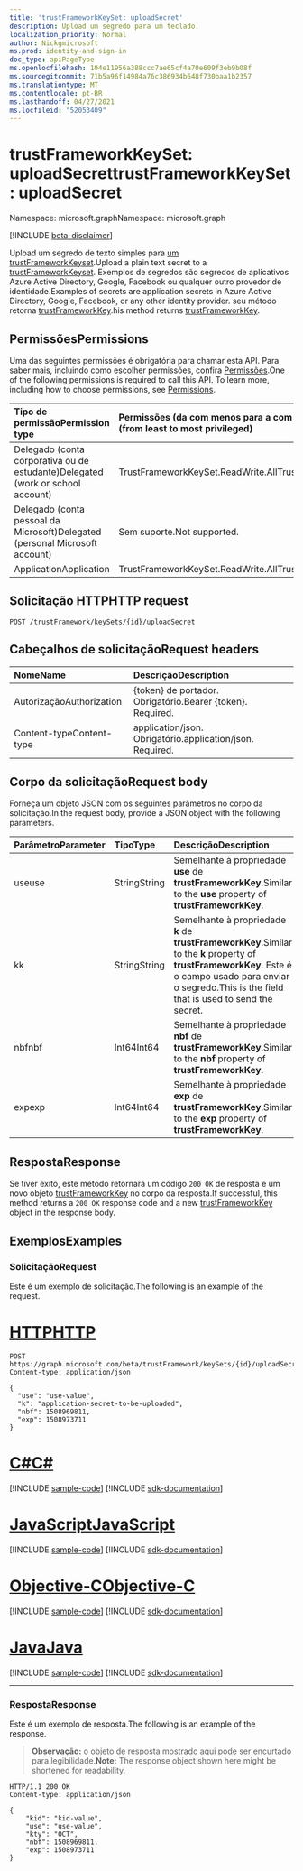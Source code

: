 ```yaml
---
title: 'trustFrameworkKeySet: uploadSecret'
description: Upload um segredo para um teclado.
localization_priority: Normal
author: Nickgmicrosoft
ms.prod: identity-and-sign-in
doc_type: apiPageType
ms.openlocfilehash: 104e11956a388ccc7ae65cf4a70e609f3eb9b08f
ms.sourcegitcommit: 71b5a96f14984a76c386934b648f730baa1b2357
ms.translationtype: MT
ms.contentlocale: pt-BR
ms.lasthandoff: 04/27/2021
ms.locfileid: "52053409"
---
```

# <a name="trustframeworkkeyset-uploadsecret"></a><span data-ttu-id="5dcd3-103">trustFrameworkKeySet: uploadSecret</span><span class="sxs-lookup"><span data-stu-id="5dcd3-103">trustFrameworkKeySet: uploadSecret</span></span>

<span data-ttu-id="5dcd3-104">Namespace: microsoft.graph</span><span class="sxs-lookup"><span data-stu-id="5dcd3-104">Namespace: microsoft.graph</span></span>

[!INCLUDE [beta-disclaimer](../../includes/beta-disclaimer.md)]

<span data-ttu-id="5dcd3-105">Upload um segredo de texto simples para [um trustFrameworkKeyset](../resources/trustframeworkkeyset.md).</span><span class="sxs-lookup"><span data-stu-id="5dcd3-105">Upload a plain text secret to a [trustFrameworkKeyset](../resources/trustframeworkkeyset.md).</span></span> <span data-ttu-id="5dcd3-106">Exemplos de segredos são segredos de aplicativos Azure Active Directory, Google, Facebook ou qualquer outro provedor de identidade.</span><span class="sxs-lookup"><span data-stu-id="5dcd3-106">Examples of secrets are application secrets in Azure Active Directory, Google, Facebook, or any other identity provider.</span></span> <span data-ttu-id="5dcd3-107">seu método retorna [trustFrameworkKey](../resources/trustframeworkkey.md).</span><span class="sxs-lookup"><span data-stu-id="5dcd3-107">his method returns [trustFrameworkKey](../resources/trustframeworkkey.md).</span></span>

## <a name="permissions"></a><span data-ttu-id="5dcd3-108">Permissões</span><span class="sxs-lookup"><span data-stu-id="5dcd3-108">Permissions</span></span>

<span data-ttu-id="5dcd3-p102">Uma das seguintes permissões é obrigatória para chamar esta API. Para saber mais, incluindo como escolher permissões, confira [Permissões](/graph/permissions-reference).</span><span class="sxs-lookup"><span data-stu-id="5dcd3-p102">One of the following permissions is required to call this API. To learn more, including how to choose permissions, see [Permissions](/graph/permissions-reference).</span></span>

| <span data-ttu-id="5dcd3-111">Tipo de permissão</span><span class="sxs-lookup"><span data-stu-id="5dcd3-111">Permission type</span></span>                        | <span data-ttu-id="5dcd3-112">Permissões (da com menos para a com mais privilégios)</span><span class="sxs-lookup"><span data-stu-id="5dcd3-112">Permissions (from least to most privileged)</span></span> |
|:---------------------------------------|:--------------------------------------------|
| <span data-ttu-id="5dcd3-113">Delegado (conta corporativa ou de estudante)</span><span class="sxs-lookup"><span data-stu-id="5dcd3-113">Delegated (work or school account)</span></span>     | <span data-ttu-id="5dcd3-114">TrustFrameworkKeySet.ReadWrite.All</span><span class="sxs-lookup"><span data-stu-id="5dcd3-114">TrustFrameworkKeySet.ReadWrite.All</span></span> |
| <span data-ttu-id="5dcd3-115">Delegado (conta pessoal da Microsoft)</span><span class="sxs-lookup"><span data-stu-id="5dcd3-115">Delegated (personal Microsoft account)</span></span> | <span data-ttu-id="5dcd3-116">Sem suporte.</span><span class="sxs-lookup"><span data-stu-id="5dcd3-116">Not supported.</span></span> |
| <span data-ttu-id="5dcd3-117">Application</span><span class="sxs-lookup"><span data-stu-id="5dcd3-117">Application</span></span>                            | <span data-ttu-id="5dcd3-118">TrustFrameworkKeySet.ReadWrite.All</span><span class="sxs-lookup"><span data-stu-id="5dcd3-118">TrustFrameworkKeySet.ReadWrite.All</span></span> |

## <a name="http-request"></a><span data-ttu-id="5dcd3-119">Solicitação HTTP</span><span class="sxs-lookup"><span data-stu-id="5dcd3-119">HTTP request</span></span>

<!-- { "blockType": "ignored" } -->

```http
POST /trustFramework/keySets/{id}/uploadSecret
```

## <a name="request-headers"></a><span data-ttu-id="5dcd3-120">Cabeçalhos de solicitação</span><span class="sxs-lookup"><span data-stu-id="5dcd3-120">Request headers</span></span>

| <span data-ttu-id="5dcd3-121">Nome</span><span class="sxs-lookup"><span data-stu-id="5dcd3-121">Name</span></span>          | <span data-ttu-id="5dcd3-122">Descrição</span><span class="sxs-lookup"><span data-stu-id="5dcd3-122">Description</span></span>   |
|:--------------|:--------------|
| <span data-ttu-id="5dcd3-123">Autorização</span><span class="sxs-lookup"><span data-stu-id="5dcd3-123">Authorization</span></span> | <span data-ttu-id="5dcd3-p103">{token} de portador. Obrigatório.</span><span class="sxs-lookup"><span data-stu-id="5dcd3-p103">Bearer {token}. Required.</span></span> |
| <span data-ttu-id="5dcd3-126">Content-type</span><span class="sxs-lookup"><span data-stu-id="5dcd3-126">Content-type</span></span>  | <span data-ttu-id="5dcd3-p104">application/json. Obrigatório.</span><span class="sxs-lookup"><span data-stu-id="5dcd3-p104">application/json. Required.</span></span> |

## <a name="request-body"></a><span data-ttu-id="5dcd3-129">Corpo da solicitação</span><span class="sxs-lookup"><span data-stu-id="5dcd3-129">Request body</span></span>

<span data-ttu-id="5dcd3-130">Forneça um objeto JSON com os seguintes parâmetros no corpo da solicitação.</span><span class="sxs-lookup"><span data-stu-id="5dcd3-130">In the request body, provide a JSON object with the following parameters.</span></span>

| <span data-ttu-id="5dcd3-131">Parâmetro</span><span class="sxs-lookup"><span data-stu-id="5dcd3-131">Parameter</span></span>    | <span data-ttu-id="5dcd3-132">Tipo</span><span class="sxs-lookup"><span data-stu-id="5dcd3-132">Type</span></span>        | <span data-ttu-id="5dcd3-133">Descrição</span><span class="sxs-lookup"><span data-stu-id="5dcd3-133">Description</span></span> |
|:-------------|:------------|:------------|
|<span data-ttu-id="5dcd3-134">use</span><span class="sxs-lookup"><span data-stu-id="5dcd3-134">use</span></span>|<span data-ttu-id="5dcd3-135">String</span><span class="sxs-lookup"><span data-stu-id="5dcd3-135">String</span></span>|<span data-ttu-id="5dcd3-136">Semelhante à propriedade **use** de **trustFrameworkKey**.</span><span class="sxs-lookup"><span data-stu-id="5dcd3-136">Similar to the **use** property of **trustFrameworkKey**.</span></span>|
|<span data-ttu-id="5dcd3-137">k</span><span class="sxs-lookup"><span data-stu-id="5dcd3-137">k</span></span>|<span data-ttu-id="5dcd3-138">String</span><span class="sxs-lookup"><span data-stu-id="5dcd3-138">String</span></span>|<span data-ttu-id="5dcd3-139">Semelhante à propriedade **k** de **trustFrameworkKey**.</span><span class="sxs-lookup"><span data-stu-id="5dcd3-139">Similar to the **k** property of **trustFrameworkKey**.</span></span> <span data-ttu-id="5dcd3-140">Este é o campo usado para enviar o segredo.</span><span class="sxs-lookup"><span data-stu-id="5dcd3-140">This is the field that is used to send the secret.</span></span>|
|<span data-ttu-id="5dcd3-141">nbf</span><span class="sxs-lookup"><span data-stu-id="5dcd3-141">nbf</span></span>|<span data-ttu-id="5dcd3-142">Int64</span><span class="sxs-lookup"><span data-stu-id="5dcd3-142">Int64</span></span>|<span data-ttu-id="5dcd3-143">Semelhante à propriedade **nbf** de **trustFrameworkKey**.</span><span class="sxs-lookup"><span data-stu-id="5dcd3-143">Similar to the **nbf** property of **trustFrameworkKey**.</span></span>|
|<span data-ttu-id="5dcd3-144">exp</span><span class="sxs-lookup"><span data-stu-id="5dcd3-144">exp</span></span>|<span data-ttu-id="5dcd3-145">Int64</span><span class="sxs-lookup"><span data-stu-id="5dcd3-145">Int64</span></span>|<span data-ttu-id="5dcd3-146">Semelhante à propriedade **exp** de **trustFrameworkKey**.</span><span class="sxs-lookup"><span data-stu-id="5dcd3-146">Similar to the **exp** property of **trustFrameworkKey**.</span></span>|

## <a name="response"></a><span data-ttu-id="5dcd3-147">Resposta</span><span class="sxs-lookup"><span data-stu-id="5dcd3-147">Response</span></span>

<span data-ttu-id="5dcd3-148">Se tiver êxito, este método retornará um código `200 OK` de resposta e um novo objeto [trustFrameworkKey](../resources/trustframeworkkey.md) no corpo da resposta.</span><span class="sxs-lookup"><span data-stu-id="5dcd3-148">If successful, this method returns a `200 OK` response code and a new [trustFrameworkKey](../resources/trustframeworkkey.md) object in the response body.</span></span>

## <a name="examples"></a><span data-ttu-id="5dcd3-149">Exemplos</span><span class="sxs-lookup"><span data-stu-id="5dcd3-149">Examples</span></span>

### <a name="request"></a><span data-ttu-id="5dcd3-150">Solicitação</span><span class="sxs-lookup"><span data-stu-id="5dcd3-150">Request</span></span>

<span data-ttu-id="5dcd3-151">Este é um exemplo de solicitação.</span><span class="sxs-lookup"><span data-stu-id="5dcd3-151">The following is an example of the request.</span></span>

# <a name="http"></a>[<span data-ttu-id="5dcd3-152">HTTP</span><span class="sxs-lookup"><span data-stu-id="5dcd3-152">HTTP</span></span>](#tab/http)
<!-- {
  "blockType": "request",
  "name": "trustframeworkkeyset_uploadsecret"
}-->

```http
POST https://graph.microsoft.com/beta/trustFramework/keySets/{id}/uploadSecret
Content-type: application/json

{
  "use": "use-value",
  "k": "application-secret-to-be-uploaded",
  "nbf": 1508969811,
  "exp": 1508973711
}
```
# <a name="c"></a>[<span data-ttu-id="5dcd3-153">C#</span><span class="sxs-lookup"><span data-stu-id="5dcd3-153">C#</span></span>](#tab/csharp)
[!INCLUDE [sample-code](../includes/snippets/csharp/trustframeworkkeyset-uploadsecret-csharp-snippets.md)]
[!INCLUDE [sdk-documentation](../includes/snippets/snippets-sdk-documentation-link.md)]

# <a name="javascript"></a>[<span data-ttu-id="5dcd3-154">JavaScript</span><span class="sxs-lookup"><span data-stu-id="5dcd3-154">JavaScript</span></span>](#tab/javascript)
[!INCLUDE [sample-code](../includes/snippets/javascript/trustframeworkkeyset-uploadsecret-javascript-snippets.md)]
[!INCLUDE [sdk-documentation](../includes/snippets/snippets-sdk-documentation-link.md)]

# <a name="objective-c"></a>[<span data-ttu-id="5dcd3-155">Objective-C</span><span class="sxs-lookup"><span data-stu-id="5dcd3-155">Objective-C</span></span>](#tab/objc)
[!INCLUDE [sample-code](../includes/snippets/objc/trustframeworkkeyset-uploadsecret-objc-snippets.md)]
[!INCLUDE [sdk-documentation](../includes/snippets/snippets-sdk-documentation-link.md)]

# <a name="java"></a>[<span data-ttu-id="5dcd3-156">Java</span><span class="sxs-lookup"><span data-stu-id="5dcd3-156">Java</span></span>](#tab/java)
[!INCLUDE [sample-code](../includes/snippets/java/trustframeworkkeyset-uploadsecret-java-snippets.md)]
[!INCLUDE [sdk-documentation](../includes/snippets/snippets-sdk-documentation-link.md)]

---


### <a name="response"></a><span data-ttu-id="5dcd3-157">Resposta</span><span class="sxs-lookup"><span data-stu-id="5dcd3-157">Response</span></span>

<span data-ttu-id="5dcd3-158">Este é um exemplo de resposta.</span><span class="sxs-lookup"><span data-stu-id="5dcd3-158">The following is an example of the response.</span></span>

> <span data-ttu-id="5dcd3-159">**Observação:** o objeto de resposta mostrado aqui pode ser encurtado para legibilidade.</span><span class="sxs-lookup"><span data-stu-id="5dcd3-159">**Note:** The response object shown here might be shortened for readability.</span></span>

<!-- {
  "blockType": "response",
  "truncated": true,
  "@odata.type": "microsoft.graph.trustFrameworkKey"
} -->

```http
HTTP/1.1 200 OK
Content-type: application/json

{
    "kid": "kid-value",
    "use": "use-value",
    "kty": "OCT",
    "nbf": 1508969811,
    "exp": 1508973711
}
```

<!-- uuid: 16cd6b66-4b1a-43a1-adaf-3a886856ed98
2019-02-04 14:57:30 UTC -->
<!-- {
  "type": "#page.annotation",
  "description": "trustFrameworkKeySet: uploadSecret",
  "keywords": "",
  "section": "documentation",
  "tocPath": ""
}-->


